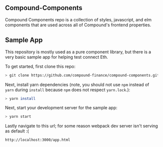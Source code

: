 ## Compound-Components

Compound Components repo is a collection of styles, javascript, and elm components that are used across all of Compound's frontend properties.

## Sample App

This repository is mostly used as a pure component library, but there is a very basic sample app for helping test connect Eth.

To get started, first clone this repo:

```bash
> git clone https://github.com/compound-finance/compound-components.git && cd compound-components
```

Next, install yarn dependencies (note, you should not use `npm` instead of `yarn` during `install` because `npm` does not respect `yarn.lock`.):

```bash
> yarn install
```

Next, start your development server for the sample app:

```bash
> yarn start
```

Lastly navigate to this url; for some reason webpack dev server isn't serving as default :(

```
http://localhost:3000/app.html
```
